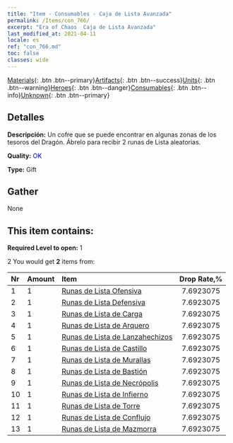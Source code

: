 ```yaml
---
title: "Item - Consumables - Caja de Lista Avanzada"
permalink: /Items/con_766/
excerpt: "Era of Chaos  Caja de Lista Avanzada"
last_modified_at: 2021-04-11
locale: es
ref: "con_766.md"
toc: false
classes: wide
---
```

 [Materials](/es/Items/){: .btn .btn--primary}[Artifacts](/es/Items/Artifacts/){: .btn .btn--success}[Units](/es/Items/Units/){: .btn .btn--warning}[Heroes](/es/Items/Heroes/){: .btn .btn--danger}[Consumables](/es/Items/Consumables/){: .btn .btn--info}[Unknown](/es/Items/Unknown/){: .btn .btn--primary}

## Detalles
 **Descripción:** Un cofre que se puede encontrar en algunas zonas de los tesoros del Dragón. Ábrelo para recibir 2 runas de Lista aleatorias.

 **Quality:** <span style="color: #0000CD">OK</span>

 **Type:** Gift

## Gather

  None

## This item contains:

 **Required Level to open:** 1

 2 You would get **2** items  from:

  | Nr | Amount |     Item    | Drop Rate,% |
  |:---|:-------|:------------|:---------:|
  | 1 | 1 | [Runas de Lista Ofensiva](/es/Items/con_734/) | 7.6923075 | 
  | 2 | 1 | [Runas de Lista Defensiva](/es/Items/con_739/) | 7.6923075 | 
  | 3 | 1 | [Runas de Lista de Carga](/es/Items/con_741/) | 7.6923075 | 
  | 4 | 1 | [Runas de Lista de Arquero](/es/Items/con_742/) | 7.6923075 | 
  | 5 | 1 | [Runas de Lista de Lanzahechizos](/es/Items/con_746/) | 7.6923075 | 
  | 6 | 1 | [Runas de Lista de Castillo](/es/Items/con_752/) | 7.6923075 | 
  | 7 | 1 | [Runas de Lista de Murallas](/es/Items/con_753/) | 7.6923075 | 
  | 8 | 1 | [Runas de Lista de Bastión](/es/Items/con_754/) | 7.6923075 | 
  | 9 | 1 | [Runas de Lista de Necrópolis](/es/Items/con_755/) | 7.6923075 | 
  | 10 | 1 | [Runas de Lista de Infierno](/es/Items/con_777/) | 7.6923075 | 
  | 11 | 1 | [Runas de Lista de Torre](/es/Items/con_785/) | 7.6923075 | 
  | 12 | 1 | [Runas de Lista de Conflujo](/es/Items/con_791/) | 7.6923075 | 
  | 13 | 1 | [Runas de Lista de Mazmorra](/es/Items/con_792/) | 7.6923075 | 
